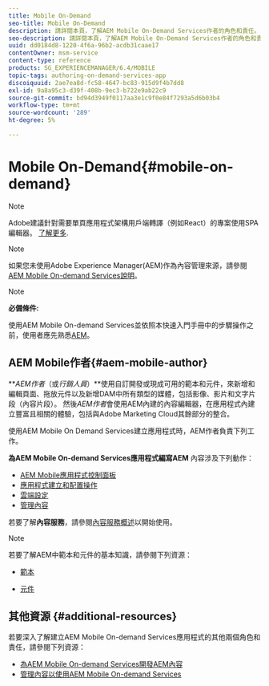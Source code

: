 ```yaml
---
title: Mobile On-Demand
seo-title: Mobile On-Demand
description: 請詳閱本頁，了解AEM Mobile On-Demand Services作者的角色和責任。
seo-description: 請詳閱本頁，了解AEM Mobile On-Demand Services作者的角色和責任。
uuid: dd0184d8-1220-4f6a-96b2-acdb31caae17
contentOwner: msm-service
content-type: reference
products: SG_EXPERIENCEMANAGER/6.4/MOBILE
topic-tags: authoring-on-demand-services-app
discoiquuid: 2ae7ea8d-fc58-4647-bc83-915d9f4b7dd8
exl-id: 9a8a95c3-d39f-408b-9ec3-b722e9ab22c9
source-git-commit: bd94d3949f0117aa3e1c9f0e84f7293a5d6b03b4
workflow-type: tm+mt
source-wordcount: '289'
ht-degree: 5%

---
```


# Mobile On-Demand{#mobile-on-demand}

>[!NOTE]
>
>Adobe建議針對需要單頁應用程式架構用戶端轉譯（例如React）的專案使用SPA編輯器。 [了解更多](/help/sites-developing/spa-overview.md).

>[!NOTE]
>
>如果您未使用Adobe Experience Manager(AEM)作為內容管理來源，請參閱[AEM Mobile On-demand Services說明](https://helpx.adobe.com/digital-publishing-solution/topics.html)。

>[!NOTE]
>
>**必備條件:**
>
>使用AEM Mobile On-demand Services並依照本快速入門手冊中的步驟操作之前，使用者應先熟悉[AEM](/help/sites-deploying/deploy.md)。

## AEM Mobile作者{#aem-mobile-author}

***AEM作者*（或&#x200B;*行銷人員*）**使用自訂開發或現成可用的範本和元件，來新增和編輯頁面、拖放元件以及新增DAM中所有類型的媒體，包括影像、影片和文字片段（內容片段）。 然後&#x200B;*AEM作者*會使用AEM內建的內容編輯器，在應用程式內建立豐富且相關的體驗，包括與Adobe Marketing Cloud其餘部分的整合。

使用AEM Mobile On Demand Services建立應用程式時，AEM作者負責下列工作。

**為AEM Mobile On-demand Services應用程式編寫AEM** 內容涉及下列動作：

* [AEM Mobile應用程式控制面板](/help/mobile/mobile-apps-ondemand-application-dashboard.md)
* [應用程式建立和配置操作](/help/mobile/mobile-apps-ondemand-application-create-configure-action.md)
* [雲端設定](/help/mobile/mobile-on-demand-associating-an-on-demand-app-to-cloud-configuration.md)
* [管理內容](/help/mobile/mobile-apps-ondemand-manage-content-ondemand.md)

若要了解&#x200B;**內容服務**，請參閱[內容服務概述](/help/mobile/develop-content-as-a-service.md)以開始使用。

>[!NOTE]
>
>若要了解AEM中範本和元件的基本知識，請參閱下列資源：
>
>* [範本](/help/sites-developing/templates.md)
* [元件](/help/sites-developing/components.md)



## 其他資源 {#additional-resources}

若要深入了解建立AEM Mobile On-demand Services應用程式的其他兩個角色和責任，請參閱下列資源：

* [為AEM Mobile On-demand Services開發AEM內容](/help/mobile/aem-mobile-on-demand.md)
* [管理內容以使用AEM Mobile On-demand Services](/help/mobile/aem-mobile.md)
